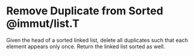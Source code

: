 # Remove Duplicate from Sorted @immut/list.T

Given the head of a sorted linked list, delete all duplicates such that each element appears only once. Return the linked list sorted as well.
